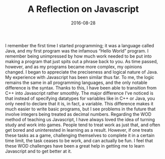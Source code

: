 ﻿---
layout: essay
type: essay
title: A Reflection on Javascript
date: 2016-08-28
labels:
  - Software Engineering
  - Learning
---
I remember the first time I started programming; it was a language called Java, and my first program was the infamous “Hello World” program. I remember being unimpressed by how much work needed to be put into making a program that just spits out a phrase back to you. As time passed, however, and as my programs became more complex, my opinions changed. I began to appreciate the preciseness and logical nature of Java. My experience with Javascript has been similar thus far. 
To me, the logic remains the same in all programming languages, and the only notable difference is the syntax. Thanks to this, I have been able to transition from C++ into Javascript rather smoothly. The major difference I’ve noticed is that instead of specifying datatypes for variables like in C++ or Java, you only need to declare that it is, in fact, a variable. This difference makes it much easier to write basic programs, but I see problems in the future that involve integers being treated as decimal numbers.
Regarding the WOD method of teaching us Javascript, I have always loved the idea of turning study and work into games.  People tend to treat work as just that, and often get bored and uninterested in learning as a result. However, if one treats these tasks as a game, challenging themselves to complete it in a certain time limit, the task ceases to be work, and can actually be fun. I feel that these WOD challenges have been a great help in getting me to learn Javascript and to get better at it.     


